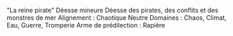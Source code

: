 "La reine pirate"
Déesse mineure
Déesse des pirates, des conflits et des monstres de mer
Alignement : Chaotique Neutre
Domaines : Chaos, Climat, Eau, Guerre, Tromperie
Arme de prédilection : Rapière
